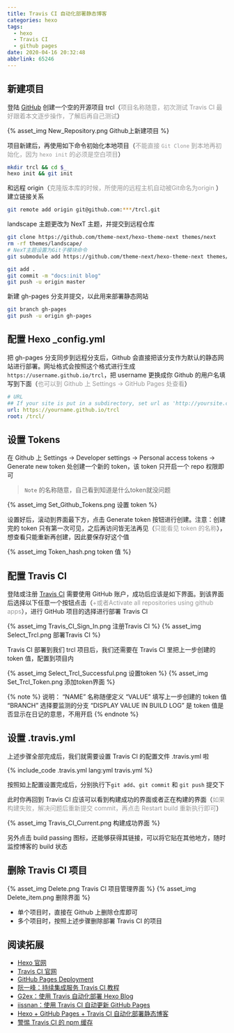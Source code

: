 ```yaml
---
title: Travis CI 自动化部署静态博客
categories: hexo
tags:
  - hexo
  - Travis CI
  - github pages
date: 2020-04-16 20:32:48
abbrlink: 65246
---
```


## 新建项目

登陆 [GitHub](https://github.com/) 创建一个空的开源项目 trcl（<span style="color: #999;">项目名称随意，初次测试 Travis CI 最好跟着本文逐步操作，了解后再自己测试</span>）

{% asset_img New_Repository.png Github上新建项目 %}
<!-- more -->

项目新建后，再使用如下命令初始化本地项目（<span style="color: #999;">不能直接 `Git Clone` 到本地再初始化，因为 `hexo init` 的必须是空白项目</span>）

```bash
mkdir trcl && cd $_
hexo init && git init
```

和远程 origin（<span style="color: #999;">克隆版本库的时候，所使用的远程主机自动被Git命名为origin</span> ）建立链接关系

```bash
git remote add origin git@github.com:***/trcl.git
```

landscape 主题更改为 NexT 主题，并提交到远程仓库

```bash
git clone https://github.com/theme-next/hexo-theme-next themes/next
rm -rf themes/landscape/
# NexT主题设置为Git子模块命令
git submodule add https://github.com/theme-next/hexo-theme-next themes/next

git add .
git commit -m "docs:init blog"
git push -u origin master
```

新建 gh-pages 分支并提交，以此用来部署静态网站
```bash
git branch gh-pages
git push -u origin gh-pages
```

## 配置 Hexo _config.yml

把 gh-pages 分支同步到远程分支后，Github 会直接把该分支作为默认的静态网站进行部署。网址格式会按照这个格式进行生成 `https://username.github.io/trcl`，把 username 更换成你 Github 的用户名填写到下面（<span style="color: #999">也可以到 Github 上 Settings -> GitHub Pages 处查看</span>）

```yml
# URL
## If your site is put in a subdirectory, set url as 'http://yoursite.com/child' and root as '/child/'
url: https://yourname.github.io/trcl
root: /trcl/
```

## 设置 Tokens

在 Github 上 Settings -> Developer settings -> Personal access tokens -> Generate new token 处创建一个新的 token，该 token 只开启一个 repo 权限即可

> `Note` 的名称随意，自己看到知道是什么token就没问题

{% asset_img Set_Github_Tokens.png 设置 token %}

设置好后，滚动到界面最下方，点击 Generate token 按钮进行创建。注意：创建完的 token 只有第一次可见，之后再访问皆无法再见（<span style="color: #999">只能看见 token 的名称</span>），想查看只能重新再创建，因此要保存好这个值

{% asset_img Token_hash.png token 值 %}

## 配置 Travis CI

登陆或注册 [Travis CI](https://travis-ci.com/) 需要使用 GitHub 账户，成功后应该是如下界面。到该界面后选择以下任意一个按钮点击（<span style="color: #999">+或者Activate all repositories using github apps</span>），进行 GitHub 项目的选择进行部署 Travis CI

{% asset_img Travis_CI_Sign_In.png 注册Travis CI %}
{% asset_img Select_Trcl.png 部署Travis CI %}

Travis CI 部署到我们 trcl 项目后，我们还需要在 Travis CI 里把上一步创建的 token 值，配置到项目内

{% asset_img Select_Trcl_Successful.png 设置token %}
{% asset_img Set_Trcl_Token.png 添加token界面 %}

{% note %}
说明：
“NAME” 名称随便定义
“VALUE” 填写上一步创建的 token 值
“BRANCH” 选择要监测的分支
“DISPLAY VALUE IN BUILD LOG” 是 token 值是否显示在日记的意思，不用开启
{% endnote %}

## 设置 .travis.yml

上述步骤全部完成后，我们就需要设置 Travis CI 的配置文件 .travis.yml 啦

{% include_code .travis.yml lang:yml travis.yml %}

按照如上配置设置完成后，分别执行下`git add`、`git commit` 和 `git push` 提交下

此时你再回到 Travis CI 应该可以看到构建成功的界面或者正在构建的界面（<span style="color: #999">如果构建失败，解决问题后重新提交 commit，再点击 Restart build 重新执行即可</span>）

{% asset_img Travis_CI_Current.png 构建成功界面 %}

另外点击 build passing 图标，还能够获得其链接，可以将它贴在其他地方，随时监控博客的 build 状态

## 删除 Travis CI 项目

{% asset_img Delete.png Travis CI 项目管理界面 %}
{% asset_img Delete_item.png 删除界面 %}

- 单个项目时，直接在 Github 上删除仓库即可
- 多个项目时，按照上述步骤删除部署 Travis CI 的项目

## 阅读拓展

- [Hexo 官网](https://hexo.io/zh-cn/index.html)
- [Travis CI 官网](https://travis-ci.com/)
- [GitHub Pages Deployment](https://docs.travis-ci.com/user/deployment/pages/)
- [阮一峰：持续集成服务 Travis CI 教程](http://www.ruanyifeng.com/blog/2017/12/travis_ci_tutorial.html)
- [G2ex：使用 Travis 自动化部署 Hexo Blog](https://g2ex.top/2019/06/28/hexo-with-travis-ci/)
- [iissnan：使用 Travis CI 自动更新 GitHub Pages](https://notes.iissnan.com/2016/publishing-github-pages-with-travis-ci/)
- [Hexo + GitHub Pages + Travis CI 自动化部署静态博客](https://blog.i1hao.com/2018/09/01/hexo-and-githubpages-best-practices/)
- [警惕 Travis CI 的 npm 缓存](http://claude-ray.com/2019/08/01/travis-npm-cache/)